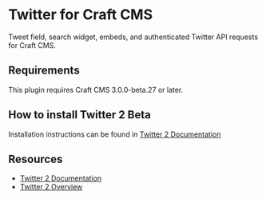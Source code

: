 # Twitter for Craft CMS

Tweet field, search widget, embeds, and authenticated Twitter API requests for Craft CMS.

## Requirements

This plugin requires Craft CMS 3.0.0-beta.27 or later.

## How to install Twitter 2 Beta

Installation instructions can be found in [Twitter 2 Documentation](https://github.com/dukt/twitter/tree/docs)

## Resources

- [Twitter 2 Documentation](https://github.com/dukt/twitter/tree/docs)
- [Twitter 2 Overview](https://dukt.net/twitter)